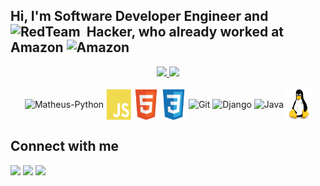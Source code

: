 ## Hi, I'm Software Developer Engineer and ![RedTeam](https://img.shields.io/badge/RedTeam-FF0000?style=flat&logo=hackaday&logoColor=white)&nbsp; Hacker, who already worked at Amazon <img src="https://upload.wikimedia.org/wikipedia/commons/4/4a/Amazon_icon.svg" alt="Amazon" width="40" height="40"/>

<div align="center">
  <a href="https://github.com/Matheus2608">
    <img height="180em" src="https://github-readme-stats.vercel.app/api?username=Matheus2608&show_icons=true&theme=dracula&include_all_commits=true&count_private=true"/>
    <img height="180em" src="https://github-readme-stats.vercel.app/api/top-langs/?username=Matheus2608&layout=compact&langs_count=7&theme=dracula"/>
  </a>
</div>


<div align="center" style="display: inline_block"><br>
  <img align="center" alt="Matheus-Python" height="50" width="40" src="https://cdn.jsdelivr.net/gh/devicons/devicon/icons/python/python-original.svg" />
  <img align="center" alt="Js" height="50" width="40" src="https://raw.githubusercontent.com/devicons/devicon/master/icons/javascript/javascript-plain.svg">
  <img align="center" alt="HTML" height="50" width="40" src="https://raw.githubusercontent.com/devicons/devicon/master/icons/html5/html5-original.svg">
  <img align="center" alt="CSS" height="50" width="40" src="https://raw.githubusercontent.com/devicons/devicon/master/icons/css3/css3-original.svg">
  <img align="center" alt="Git" height="50" width="40" src="https://cdn.jsdelivr.net/gh/devicons/devicon/icons/git/git-original.svg" />
  <img align="center" alt="Django" height="50" width="40" src="https://cdn.jsdelivr.net/gh/devicons/devicon/icons/django/django-plain.svg" />
  <img align="center" alt="Java" height="50" width="40" src="https://cdn.jsdelivr.net/gh/devicons/devicon/icons/java/java-original.svg" />
  <img align="center" alt="Linux" height="50" width="40" src="https://raw.githubusercontent.com/devicons/devicon/master/icons/linux/linux-original.svg" />
</div>

## Connect with me
<div>
  <a href="https://www.instagram.com/o_matheuslacerda/" target="_blank"><img src="https://img.shields.io/badge/Instagram-%23E4405F?style=for-the-badge&logo=instagram&logoColor=white" target="_blank"></a>
  <a href="https://www.linkedin.com/in/matheus-lacerda-silveira/" target="_blank"><img src="https://img.shields.io/badge/-LinkedIn-%230077B5?style=for-the-badge&logo=linkedin&logoColor=white" target="_blank"></a>  
  <a href="mailto:matheuslacerdadasilveira@gmail.com"><img src="https://img.shields.io/badge/Gmail-D14836?style=for-the-badge&logo=gmail&logoColor=white" target="_blank"></a>
</div>
